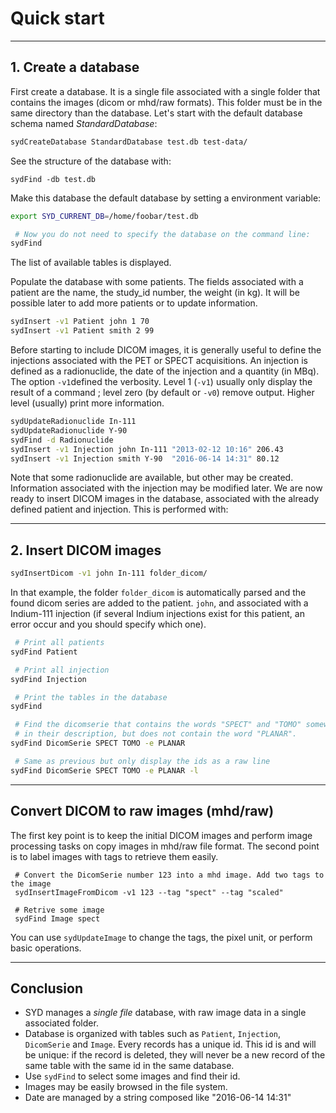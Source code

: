 

# Quick start

-----------------------------------------------------
## 1. Create a database

First create a database. It is a single file associated with a single folder that contains the images (dicom or mhd/raw formats). This folder must be in the same directory than the database. Let's start with the default database schema named *StandardDatabase*:

```bash
sydCreateDatabase StandardDatabase test.db test-data/
```

See the structure of the database with:
```
sydFind -db test.db
```

Make this database the default database by setting a environment variable:
```bash
export SYD_CURRENT_DB=/home/foobar/test.db

 # Now you do not need to specify the database on the command line:
sydFind
```

The list of available tables is displayed.


Populate the database with some patients. The fields associated with a patient are the name, the study_id number, the weight (in kg). It will be possible later to add more patients or to update information.

```sh
sydInsert -v1 Patient john 1 70
sydInsert -v1 Patient smith 2 99
```

Before starting to include DICOM images, it is generally useful to define the injections associated with the PET or SPECT acquisitions. An injection is defined as a radionuclide, the date of the injection and a quantity (in MBq). The option `-v1`defined the verbosity. Level 1 (`-v1`) usually only display the result of a command ; level zero (by default or `-v0`) remove output. Higher level (usually) print more information.

```sh
sydUpdateRadionuclide In-111
sydUpdateRadionuclide Y-90
sydFind -d Radionuclide
sydInsert -v1 Injection john In-111 "2013-02-12 10:16" 206.43
sydInsert -v1 Injection smith Y-90  "2016-06-14 14:31" 80.12
```

Note that some radionuclide are available, but other may be created. Information associated with the injection may be modified later. We are now ready to insert DICOM images in the database, associated with the already defined patient and injection. This is performed with:

----------------------------------------------------------
## 2. Insert DICOM images

```sh
sydInsertDicom -v1 john In-111 folder_dicom/
```

In that example, the folder  `folder_dicom` is automatically parsed and the found dicom series are added to the patient. `john`, and associated with a Indium-111 injection (if several Indium injections exist for this patient, an error occur and you should specify which one). 

```sh
 # Print all patients
sydFind Patient

 # Print all injection
sydFind Injection

 # Print the tables in the database
sydFind

 # Find the dicomserie that contains the words "SPECT" and "TOMO" somewhere
 # in their description, but does not contain the word "PLANAR".
sydFind DicomSerie SPECT TOMO -e PLANAR

 # Same as previous but only display the ids as a raw line
sydFind DicomSerie SPECT TOMO -e PLANAR -l
```

----------------------------------------------------------
## Convert DICOM to raw images (mhd/raw)

The first key point is to keep the initial DICOM images and perform image processing tasks on copy images in mhd/raw file format. The second point is to label images with tags to retrieve them easily.

```
 # Convert the DicomSerie number 123 into a mhd image. Add two tags to the image
 sydInsertImageFromDicom -v1 123 --tag "spect" --tag "scaled"

 # Retrive some image
 sydFind Image spect
```

You can use `sydUpdateImage` to change the tags, the pixel unit, or perform basic operations.


----------------------------------------------------------
## Conclusion


* SYD manages a *single file* database, with raw image data in a single associated folder.
* Database is organized with tables such as `Patient`, `Injection`, `DicomSerie` and `Image`. Every records has a unique id. This id is and will be unique: if the record is deleted, they will never be a new record of the same table with the same id in the same database.
* Use ```sydFind``` to select some images and find their id.
* Images may be easily browsed in the file system.
* Date are managed by a string composed like "2016-06-14 14:31"


<!-- ## Select and convert DICOM to ITK ready -->

<!-- The previous step may be considered as a first step to define more or less "stable" data in the database. Now image processing and computation could be performed and will be also stored in the database. We consider that DICOM image are reaad-only, every process will be performed on image stored in another format. ITK Metafile (mhd/raw) is the default image format. -->
